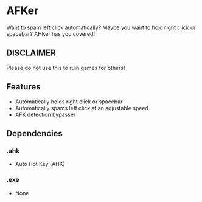 # AFKer
Want to spam left click automatically? Maybe you want to hold right click or spacebar? AHKer has you covered!

## DISCLAIMER
Please do not use this to ruin games for others!

## Features
+ Automatically holds right click or spacebar
+ Automatically spams left click at an adjustable speed
+ AFK detection bypasser

## Dependencies
### .ahk
+ Auto Hot Key (AHK)
### .exe
+ None
